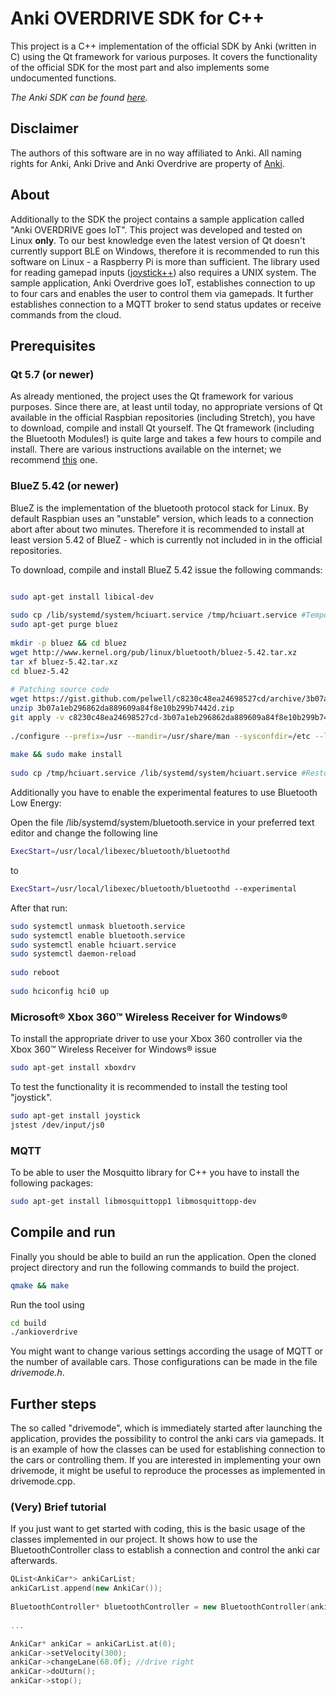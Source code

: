 # Anki OVERDRIVE SDK for C++
This project is a C++ implementation of the official SDK by Anki (written in C) using the Qt framework for various purposes.
It covers the functionality of the official SDK for the most part and also implements some undocumented functions.

*The Anki SDK can be found [here](https://github.com/anki/drive-sdk).*


## Disclaimer
The authors of this software are in no way affiliated to Anki. All naming rights for Anki, Anki Drive and Anki Overdrive are property of [Anki](anki.com).


## About
Additionally to the SDK the project contains a sample application called "Anki OVERDRIVE goes IoT".
This project was developed and tested on Linux **only**. To our best knowledge even the latest version of Qt doesn't currently support BLE on Windows, therefore it is recommended to run this software on Linux - a Raspberry Pi is more than sufficient.
The library used for reading gamepad inputs ([joystick++](https://github.com/drewnoakes/joystick)) also requires a UNIX system.
The sample application, Anki Overdrive goes IoT, establishes connection to up to four cars and enables the user to control them via gamepads. It further establishes connection to a MQTT broker to send status updates or receive commands from the cloud.

## Prerequisites

### Qt 5.7 (or newer)
As already mentioned, the project uses the Qt framework for various purposes. Since there are, at least until today, no appropriate versions of Qt available in the official Raspbian repositories (including Stretch), you have to download, compile and install Qt yourself.
The Qt framework (including the Bluetooth Modules!) is quite large and takes a few hours to compile and install. There are various instructions available on the internet; we recommend [this](http://www.tal.org/building_qt_5_for_raspberrypi_jessie) one.


### BlueZ 5.42 (or newer)
BlueZ is the implementation of the bluetooth protocol stack for Linux. By default Raspbian uses an "unstable" version, which leads to a connection abort after about two minutes. Therefore it is recommended to install at least version 5.42 of BlueZ - which is currently not included in in the official repositories.

To download, compile and install BlueZ 5.42 issue the following commands:

```bash

sudo apt-get install libical-dev
  
sudo cp /lib/systemd/system/hciuart.service /tmp/hciuart.service #Temporary Service-Backup
sudo apt-get purge bluez
  
mkdir -p bluez && cd bluez
wget http://www.kernel.org/pub/linux/bluetooth/bluez-5.42.tar.xz
tar xf bluez-5.42.tar.xz
cd bluez-5.42
  
# Patching source code
wget https://gist.github.com/pelwell/c8230c48ea24698527cd/archive/3b07a1eb296862da889609a84f8e10b299b7442d.zip
unzip 3b07a1eb296862da889609a84f8e10b299b7442d.zip
git apply -v c8230c48ea24698527cd-3b07a1eb296862da889609a84f8e10b299b7442d/*
  
./configure --prefix=/usr --mandir=/usr/share/man --sysconfdir=/etc --localstatedir=/var --enable-experimental --enable-maintainer-mode
  
make && sudo make install
  
sudo cp /tmp/hciuart.service /lib/systemd/system/hciuart.service #Restore previously saved service file
```

Additionally you have to enable the experimental features to use Bluetooth Low Energy:

Open the file /lib/systemd/system/bluetooth.service in your preferred text editor and change the following line
```bash
ExecStart=/usr/local/libexec/bluetooth/bluetoothd
```
to
```bash
ExecStart=/usr/local/libexec/bluetooth/bluetoothd --experimental
```

After that run:

```bash
sudo systemctl unmask bluetooth.service
sudo systemctl enable bluetooth.service
sudo systemctl enable hciuart.service
sudo systemctl daemon-reload
  
sudo reboot
  
sudo hciconfig hci0 up
```


### Microsoft® Xbox 360™ Wireless Receiver for Windows®
To install the appropriate driver to use your Xbox 360 controller via the Xbox 360™ Wireless Receiver for Windows® issue
```bash
sudo apt-get install xboxdrv
```

To test the functionality it is recommended to install the testing tool "joystick".
```bash
sudo apt-get install joystick
jstest /dev/input/js0
```


### MQTT
To be able to user the Mosquitto library for C++ you have to install the following packages:
```bash
sudo apt-get install libmosquittopp1 libmosquittopp-dev
```


## Compile and run
Finally you should be able to build an run the application. Open the cloned project directory and run the following commands to build the project.
```bash
qmake && make
```

Run the tool using
```bash
cd build
./ankioverdrive
```

You might want to change various settings according the usage of MQTT or the number of available cars. Those configurations can be made in the file *drivemode.h*.

## Further steps
The so called "drivemode", which is immediately started after launching the application, provides the possibility to control the anki cars via gamepads. It is an example of how the classes can be used for establishing connection to the cars or controlling them.
If you are interested in implementing your own drivemode, it might be useful to reproduce the processes as implemented in drivemode.cpp.

### (Very) Brief tutorial
If you just want to get started with coding, this is the basic usage of the classes implemented in our project. It shows how to use the BluetoothController class to establish a connection and control the anki car afterwards.
```cpp
QList<AnkiCar*> ankiCarList;
ankiCarList.append(new AnkiCar());
  
BluetoothController* bluetoothController = new BluetoothController(ankiCarList, this);
  
...

AnkiCar* ankiCar = ankiCarList.at(0);
ankiCar->setVelocity(300);
ankiCar->changeLane(68.0f); //drive right
ankiCar->doUturn();
ankiCar->stop();
```
